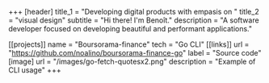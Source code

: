 +++
[header]
    title_1 = "Developing digital products with empasis on "
    title_2 = "visual design"
    subtitle = "Hi there! I'm Benoît."
    description = "A software developer focused on developing beautiful and performant applications."

[[projects]]
    name = "Boursorama-finance"
    tech = "Go CLI"
    [[links]]
        url = "https://github.com/noalino/boursorama-finance-go"
        label = "Source code"
    [image]
        url = "/images/go-fetch-quotesx2.png"
        description = "Example of CLI usage"
+++
